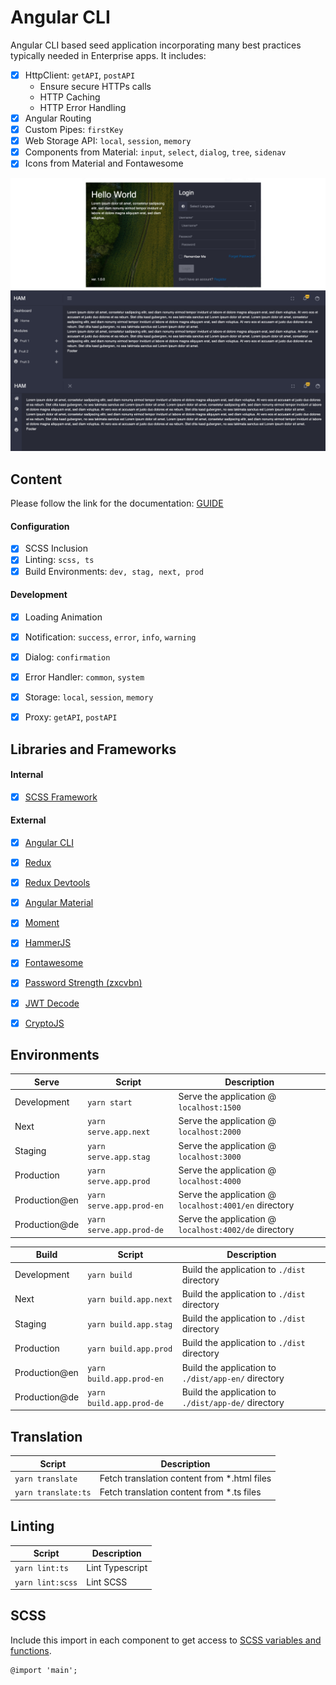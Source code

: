 # Angular CLI
Angular CLI based seed application incorporating many best practices typically needed in Enterprise apps. It includes:
- [X] HttpClient: `getAPI`, `postAPI`
	- Ensure secure HTTPs calls
	- HTTP Caching
	- HTTP Error Handling
- [X] Angular Routing
- [X] Custom Pipes: `firstKey`
- [X] Web Storage API: `local`, `session`, `memory`
- [X] Components from Material: `input`, `select`, `dialog`, `tree`, `sidenav`
- [X] Icons from Material and Fontawesome

![Alt text](preview.png?raw=true "Angular Seed")


## Content
Please follow the link for the documentation: [GUIDE](./GUIDE.md)

#### Configuration
- [X] SCSS Inclusion
- [X] Linting: `scss, ts`
- [X] Build Environments: `dev, stag, next, prod`

#### Development
- [X] Loading Animation
- [X] Notification: `success`, `error`, `info`, `warning`
- [X] Dialog: `confirmation`
- [X] Error Handler: `common`, `system`
- [X] Storage: `local`, `session`, `memory`
- [X] Proxy: `getAPI`, `postAPI`


## Libraries and Frameworks

#### Internal
- [X] [SCSS Framework](https://github.com/imransilvake/SCSS-Framework)

#### External 
- [X] [Angular CLI](https://cli.angular.io/)
- [X] [Redux](https://github.com/angular-redux/store)
- [X] [Redux Devtools](https://github.com/ngrx/store-devtools)
- [X] [Angular Material](https://material.angular.io/)
- [X] [Moment](https://momentjs.com/)
- [X] [HammerJS](https://hammerjs.github.io/)
- [X] [Fontawesome](https://fontawesome.com/)
- [X] [Password Strength (zxcvbn)](https://github.com/dropbox/zxcvbn)
- [X] [JWT Decode](https://github.com/auth0/jwt-decode)
- [X] [CryptoJS](https://github.com/brix/crypto-js)


## Environments
|Serve|Script|Description|
|---|---|---|
|Development|`yarn start`|Serve the application @ `localhost:1500`|
|Next|`yarn serve.app.next`|Serve the application @ `localhost:2000`|
|Staging|`yarn serve.app.stag`|Serve the application @ `localhost:3000`|
|Production|`yarn serve.app.prod`|Serve the application @ `localhost:4000`|
|Production@en|`yarn serve.app.prod-en`|Serve the application @ `localhost:4001/en` directory|
|Production@de|`yarn serve.app.prod-de`|Serve the application @ `localhost:4002/de` directory|

|Build|Script|Description|
|---|---|---|
|Development|`yarn build`|Build the application to `./dist` directory|
|Next|`yarn build.app.next`|Build the application to `./dist` directory|
|Staging|`yarn build.app.stag`|Build the application to `./dist` directory|
|Production|`yarn build.app.prod`|Build the application to `./dist` directory|
|Production@en|`yarn build.app.prod-en`|Build the application to `./dist/app-en/` directory|
|Production@de|`yarn build.app.prod-de`|Build the application to `./dist/app-de/` directory|

## Translation
|Script|Description|
|---|---|
|`yarn translate`|Fetch translation content from *.html files|
|`yarn translate:ts`|Fetch translation content from *.ts files|

## Linting
|Script|Description|
|---|---|
|`yarn lint:ts`|Lint Typescript|
|`yarn lint:scss`|Lint SCSS|


## SCSS
Include this import in each component to get access to [SCSS variables and functions](https://github.com/imransilvake/SCSS-Framework/blob/master/documentation/guide.md).
```
@import 'main';
```
